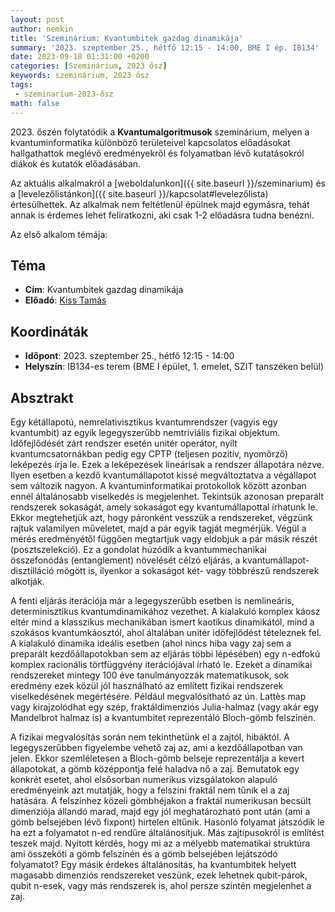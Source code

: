 ```yaml
---
layout: post
author: nemkin
title: 'Szeminárium: Kvantumbitek gazdag dinamikája'
summary: '2023. szeptember 25., hétfő 12:15 - 14:00, BME I ép. IB134'
date: 2023-09-18 01:31:00 +0200
categories: [Szeminárium, 2023 ősz]
keywords: szeminárium, 2023 ősz
tags:
 - szeminarium-2023-ősz
math: false
---
```


2023\. őszén folytatódik a **Kvantumalgoritmusok** szeminárium, melyen a kvantuminformatika különböző területeivel kapcsolatos előadásokat hallgathattok meglévő eredményekről és folyamatban lévő kutatásokról diákok és kutatók előadásában.

Az aktuális alkalmakról a [weboldalunkon]({{ site.baseurl }}/szeminarium) és a [levelezőlistánkon]({{ site.baseurl }}/kapcsolat#levelezőlista) értesülhettek. Az alkalmak nem feltétlenül épülnek majd egymásra, tehát annak is érdemes lehet feliratkozni, aki csak 1-2 előadásra tudna benézni.

Az első alkalom témája:

## Téma

- **Cím**: Kvantumbitek gazdag dinamikája
- **Előadó**: [Kiss Tamás](http://bird.szfki.kfki.hu/~tkiss/index_hu.html)

## Koordináták

- **Időpont**: 2023. szeptember 25., hétfő 12:15 - 14:00
- **Helyszín**: IB134-es terem (BME I épület, 1. emelet, SZIT tanszéken belül)

## Absztrakt

Egy kétállapotú, nemrelativisztikus kvantumrendszer (vagyis egy
kvantumbit) az egyik legegyszerűbb nemtriviális fizikai objektum.
Időfejlődését zárt rendszer esetén unitér operátor, nyílt
kvantumcsatornákban pedig egy CPTP (teljesen pozitív, nyomőrző)
leképezés írja le. Ezek a leképezések lineárisak a rendszer állapotára
nézve. Ilyen esetben a kezdő kvantumállapotot kissé megváltoztatva a
végállapot sem változik nagyon. A kvantuminformatikai protokollok
között azonban ennél általánosabb viselkedés is megjelenhet. Tekintsük
azonosan preparált rendszerek sokaságát, amely sokaságot egy
kvantumállapottal írhatunk le. Ekkor megtehetjük azt, hogy páronként
vesszük a rendszereket, végzünk rajtuk valamilyen műveletet, majd a
pár egyik tagját megmérjük. Végül a mérés eredményétől függően
megtartjuk vagy eldobjuk a pár másik részét (posztszelekció). Ez a
gondolat húzódik a kvantummechanikai összefonódás (entanglement)
növelését célzó eljárás, a kvantumállapot-disztilláció mögött is,
ilyenkor a sokaságot két- vagy többrészű rendszerek alkotják.

A fenti eljárás iterációja már a legegyszerűbb esetben is nemlineáris,
determinisztikus kvantumdinamikához vezethet. A kialakuló komplex
káosz eltér mind a klasszikus mechanikában ismert kaotikus
dinamikától, mind a szokásos kvantumkáosztól, ahol általában unitér
időfejlődést tételeznek fel. A kialakuló dinamika ideális esetben
(ahol nincs hiba vagy zaj sem a preparált kezdőállapotokban sem az
eljárás többi lépésében) egy n-edfokú komplex racionális törtfüggvény
iterációjával írható le. Ezeket a dinamikai rendszereket mintegy 100
éve tanulmányozzák matematikusok, sok eredmény ezek közül jól
használható az említett fizikai rendszerek viselkedésének megértésére.
Például megvalósítható az ún. Lattès map vagy kirajzolódhat egy szép,
fraktáldimenziós Julia-halmaz (vagy akár egy Mandelbrot halmaz is) a
kvantumbitet reprezentáló Bloch-gömb felszínén.

A fizikai megvalósítás során nem tekinthetünk el a zajtól, hibáktól. A
legegyszerűbben figyelembe vehető zaj az, ami a kezdőállapotban van
jelen. Ekkor szemléletesen a Bloch-gömb belseje reprezentálja a kevert
állapotokat, a gömb középpontja felé haladva nő a zaj. Bemutatok egy
konkrét esetet, ahol elsősorban numerikus vizsgálatokon alapuló
eredményeink azt mutatják, hogy a felszíni fraktál nem tűnik el a zaj
hatására. A felszínhez közeli gömbhéjakon a fraktál numerikusan
becsült dimenziója állandó marad, majd egy jól meghatározható pont
után (ami a gömb belsejében lévő fixpont) hirtelen eltűnik. Hasonló
folyamat játszódik le ha ezt a folyamatot n-ed rendűre általánosítjuk.
Más zajtípusokról is említést teszek majd. Nyitott kérdés, hogy mi az
a mélyebb matematikai struktúra ami összeköti a gömb felszínén és a
gömb belsejében lejátszódó folyamatot? Egy másik érdekes
általánosítás, ha kvantumbitek helyett magasabb dimenziós rendszereket
veszünk, ezek lehetnek qubit-párok, qubit n-esek, vagy más rendszerek
is, ahol persze szintén megjelenhet a zaj.
